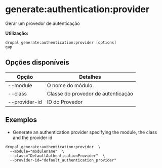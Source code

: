 # generate:authentication:provider
Gerar um provedor de autenticação

**Utilização:**
```
drupal generate:authentication:provider [options]
gap
```

## Opções disponíveis
Opção | Detalhes
-------|-------------
--module | O nome do módulo.
--class | Classe do provedor de autenticação
--provider-id | ID do Provedor

## Exemplos
* Generate an authentication provider specifying the module, the class and the provider id
```
drupal generate:authentication:provider  \
  --module="modulename"  \
  --class="DefaultAuthenticationProvider"  \
  --provider-id="default_authentication_provider"
```
